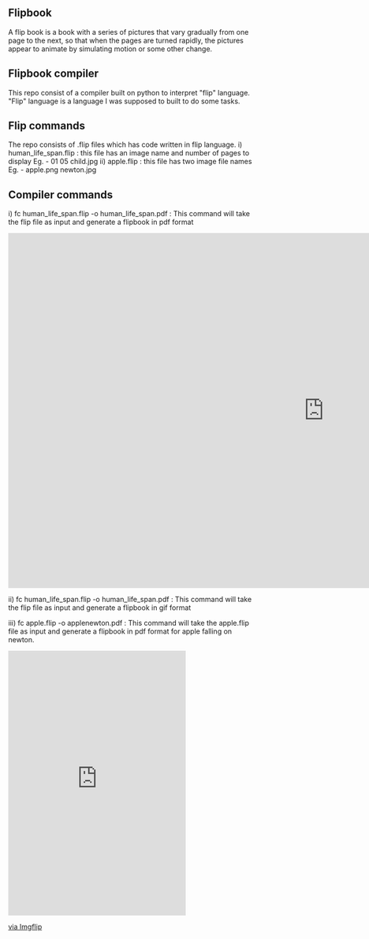 ## Flipbook

A flip book is a book with a series of pictures that vary gradually
from one page to the next, so that when the pages are turned rapidly,
the pictures appear to animate by simulating motion or some other
change.


## Flipbook compiler
This repo consist of a compiler built on python to interpret "flip" language.
"Flip" language is a language I was supposed to built to do some tasks.


## Flip commands
The repo consists of .flip files which has code written in flip language.
i) human_life_span.flip : this file has an image name and number of pages to display
                          Eg. - 01 05 child.jpg
ii) apple.flip : this file has two image file names 
                 Eg. - apple.png newton.jpg


## Compiler commands
i) fc human_life_span.flip -o human_life_span.pdf : This command will take the flip file as input
                                                     and generate a flipbook in pdf format
                                                     
  <iframe width="1280" height="720" src="https://www.youtube.com/embed/t9Bugnhb3ac" frameborder="0" allow="accelerometer; autoplay; clipboard-write; encrypted-media; gyroscope; picture-in-picture" allowfullscreen></iframe>

ii) fc human_life_span.flip -o human_life_span.pdf : This command will take the flip file as input
                                                     and generate a flipbook in gif format

iii) fc apple.flip -o applenewton.pdf : This command will take the apple.flip file as input
                                         and generate a flipbook in pdf format for apple falling on
                                         newton.
  <div style="width:360px;max-width:100%;"><div style="height:0;padding-bottom:149.17%;position:relative;"><iframe width="360" height="537" style="position:absolute;top:0;left:0;width:100%;height:100%;" frameBorder="0" src="https://imgflip.com/embed/4o40vh"></iframe></div><p><a href="https://imgflip.com/gif/4o40vh">via Imgflip</a></p></div>

